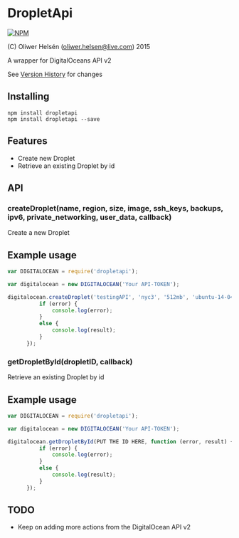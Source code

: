 DropletApi
=======

[![NPM](https://nodei.co/npm/dropletapi.png?downloads=true&stars=true)](https://nodei.co/npm/dropletapi/)

(C) Oliwer Helsén (oliwer.helsen@live.com) 2015

A wrapper for DigitalOceans API v2

See [Version History](https://github.com/oliwerhelsen/DigitalOcean-API-v2/wiki/Version-History) for changes

Installing
----------

```
npm install dropletapi
npm install dropletapi --save
```

Features
--------

* Create new Droplet
* Retrieve an existing Droplet by id

API
---


### createDroplet(name, region, size, image, ssh_keys, backups, ipv6, private_networking, user_data, callback)

Create a new Droplet

Example usage
-------------

```javascript
var DIGITALOCEAN = require('dropletapi');

var digitalocean = new DIGITALOCEAN('Your API-TOKEN');

digitalocean.createDroplet('testingAPI', 'nyc3', '512mb', 'ubuntu-14-04-x64', null, false, true, null, null, function (error, result) {
          if (error) {
              console.log(error);
          }
          else {
              console.log(result);
          }
      });

```

### getDropletById(dropletID, callback)

Retrieve an existing Droplet by id

Example usage
-------------

```javascript
var DIGITALOCEAN = require('dropletapi');

var digitalocean = new DIGITALOCEAN('Your API-TOKEN');

digitalocean.getDropletById(PUT THE ID HERE, function (error, result) {
          if (error) {
              console.log(error);
          }
          else {
              console.log(result);
          }
      });

```

TODO
----
* Keep on adding more actions from the DigitalOcean API v2
